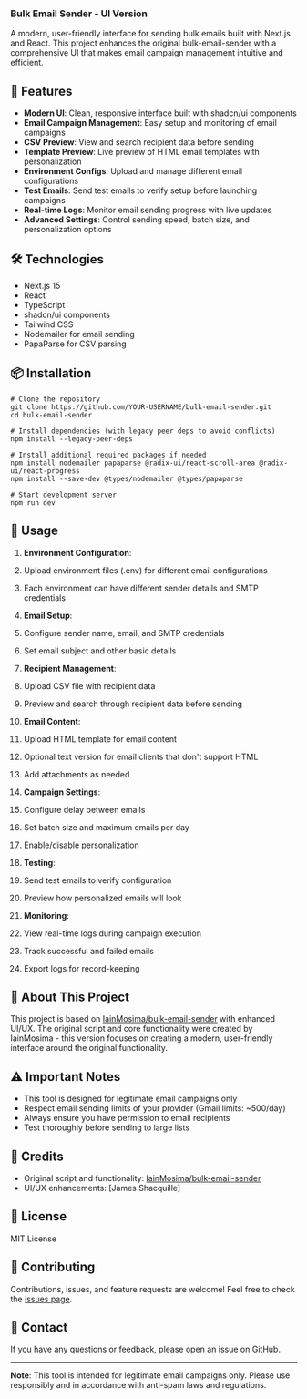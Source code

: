 ### Bulk Email Sender - UI Version

A modern, user-friendly interface for sending bulk emails built with Next.js and React. This project enhances the original bulk-email-sender with a comprehensive UI that makes email campaign management intuitive and efficient.





## 🚀 Features

- **Modern UI**: Clean, responsive interface built with shadcn/ui components
- **Email Campaign Management**: Easy setup and monitoring of email campaigns
- **CSV Preview**: View and search recipient data before sending
- **Template Preview**: Live preview of HTML email templates with personalization
- **Environment Configs**: Upload and manage different email configurations
- **Test Emails**: Send test emails to verify setup before launching campaigns
- **Real-time Logs**: Monitor email sending progress with live updates
- **Advanced Settings**: Control sending speed, batch size, and personalization options


## 🛠️ Technologies

- Next.js 15
- React
- TypeScript
- shadcn/ui components
- Tailwind CSS
- Nodemailer for email sending
- PapaParse for CSV parsing


## 📦 Installation

```shellscript
# Clone the repository
git clone https://github.com/YOUR-USERNAME/bulk-email-sender.git
cd bulk-email-sender

# Install dependencies (with legacy peer deps to avoid conflicts)
npm install --legacy-peer-deps

# Install additional required packages if needed
npm install nodemailer papaparse @radix-ui/react-scroll-area @radix-ui/react-progress
npm install --save-dev @types/nodemailer @types/papaparse

# Start development server
npm run dev
```

## 🎯 Usage

1. **Environment Configuration**:

1. Upload environment files (.env) for different email configurations
2. Each environment can have different sender details and SMTP credentials



2. **Email Setup**:

1. Configure sender name, email, and SMTP credentials
2. Set email subject and other basic details



3. **Recipient Management**:

1. Upload CSV file with recipient data
2. Preview and search through recipient data before sending



4. **Email Content**:

1. Upload HTML template for email content
2. Optional text version for email clients that don't support HTML
3. Add attachments as needed



5. **Campaign Settings**:

1. Configure delay between emails
2. Set batch size and maximum emails per day
3. Enable/disable personalization



6. **Testing**:

1. Send test emails to verify configuration
2. Preview how personalized emails will look



7. **Monitoring**:

1. View real-time logs during campaign execution
2. Track successful and failed emails
3. Export logs for record-keeping





## 📝 About This Project

This project is based on [IainMosima/bulk-email-sender](https://github.com/IainMosima/bulk-email-sender) with enhanced UI/UX. The original script and core functionality were created by IainMosima - this version focuses on creating a modern, user-friendly interface around the original functionality.

## ⚠️ Important Notes

- This tool is designed for legitimate email campaigns only
- Respect email sending limits of your provider (Gmail limits: ~500/day)
- Always ensure you have permission to email recipients
- Test thoroughly before sending to large lists


## 🙏 Credits

- Original script and functionality: [IainMosima/bulk-email-sender](https://github.com/IainMosima/bulk-email-sender)
- UI/UX enhancements: [James Shacquille]


## 📄 License

MIT License

## 🤝 Contributing

Contributions, issues, and feature requests are welcome! Feel free to check the [issues page](https://github.com/YOUR-USERNAME/bulk-email-sender/issues).

## 📧 Contact

If you have any questions or feedback, please open an issue on GitHub.

---

**Note**: This tool is intended for legitimate email campaigns only. Please use responsibly and in accordance with anti-spam laws and regulations.
